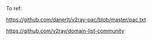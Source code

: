 To ref:

https://github.com/danerlt/v2ray-pac/blob/master/pac.txt

https://github.com/v2ray/domain-list-community

